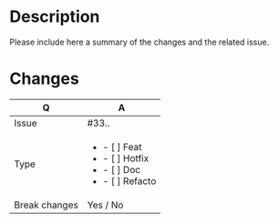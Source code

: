 # Description

Please include here a summary of the changes and the related issue.


# Changes

| Q             | A        
|---------------| ---------
| Issue         | #33..
| Type          | <ul><li>- [ ] Feat</li><li>- [ ] Hotfix</li><li>- [ ] Doc</li><li>- [ ] Refacto</li></ul>
| Break changes |  Yes / No





